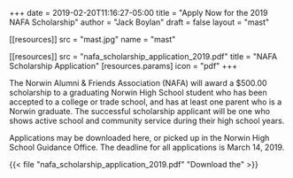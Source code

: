 +++
date = 2019-02-20T11:16:27-05:00
title = "Apply Now for the 2019 NAFA Scholarship"
author = "Jack Boylan"
draft = false
layout  = "mast"

[[resources]]
  src  = "mast.jpg"
  name = "mast"

[[resources]]
  src   = "nafa_scholarship_application_2019.pdf"
  title = "NAFA Scholarship Application"
  [resources.params]
    icon = "pdf"
+++

The Norwin Alumni & Friends Association (NAFA) will award a $500.00 scholarship to a graduating Norwin High School student who has been accepted to a college or trade school, and has at least one parent who is a Norwin graduate. The successful scholarship applicant will be one who shows active school and community service during their high school years.

Applications may be downloaded here, or picked up in the Norwin High School Guidance Office. The deadline for all applications is March 14, 2019.

{{< file "nafa_scholarship_application_2019.pdf" "Download the" >}}
